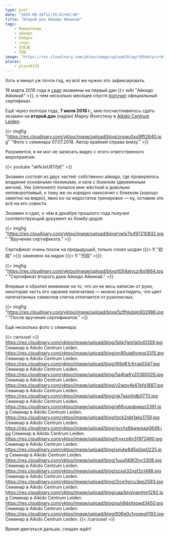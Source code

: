 ```yaml
---
type: post
date: "2019-08-26T12:55:01+02:00"
title: "Второй дан Айкидо Айкикай"
tags:
    - Нидерланды
    - айкидо
    - Ляйден
    - спорт
    - 合気道
    - 弐段
image: "https://res.cloudinary.com/yktoo/image/upload/blog/t054atyczr6q1664.jpg"
places:
    - place0239
---
```


Хоть и минул уж почти год, но всё же нужно это зафиксировать.

19 марта 2016 года я [сдал](0273) экзамены на первый дан {{< wiki "Айкидо Айкикай" >}}, о чём несколько месяцев спустя [получил](0284) официальный сертификат.

<!--more-->

Ещё через полтора года, **7 июля 2018 г.**, мне посчастливилось сдать экзамен на **второй дан** (*нидан*) Марку Йонгстену в [Aikido Centrum Leiden](https://aikidoleiden.nl/).

{{< imgfig "https://res.cloudinary.com/yktoo/image/upload/blog/znswu5xs9fft2640.jpg" "Фото с семинара 07.07.2018. Автор крайний справа внизу." >}}

Разумеется, я не мог не записать видео с этого ответственного мероприятия:

{{< youtube "akNJeU817pE" >}}

Экзамен состоял из двух частей: собственно айкидо, где проверялось владение основными техниками, и ката с *бокеном* (деревянным мечом). *Уке* (оппонент) попался мне жёсткий и довольно неповоротливый, к тому же он изрядно накосячил с бокеном (хорошо заметно на видео), явно из-за недостатка тренировок — ну, оставим это всё на его совести.

Экзамен я сдал, о чём в декабре прошлого года получил соответствующий документ из Хомбу-додзё:

{{< imgfig "https://res.cloudinary.com/yktoo/image/upload/blog/nwlx7tuf97210832.jpg" "Вручение сертификата." >}}

Сертификат очень похож на предыдущий, только слово *шодан* ({{< fl "初段" >}}) заменено на *нидан* ({{< fl "弐段" >}}):

{{< imgfig "https://res.cloudinary.com/yktoo/image/upload/blog/t054atyczr6q1664.jpg" "Сертификат второго дана Айкидо Айкикай." >}}

Впервые я обратил внимание на то, что он не весь написан от руки, некоторая часть его заранее напечатана — можно разглядеть, что цвет напечатанных символов слегка отличается от рукописных.

{{< imgfig "https://res.cloudinary.com/yktoo/image/upload/blog/5zffhkdqin932996.jpg" "После вручения сертификатов." >}}

Ещё несколько фото с семинара:

{{< carousel >}}
    https://res.cloudinary.com/yktoo/image/upload/blog/5djp7gmfa0ot0359.jpg Семинар в Aikido Centrum Leiden.
    https://res.cloudinary.com/yktoo/image/upload/blog/on90uja6vmox3315.jpg Семинар в Aikido Centrum Leiden.
    https://res.cloudinary.com/yktoo/image/upload/blog/9j9d61cfrrae0347.jpg Семинар в Aikido Centrum Leiden.
    https://res.cloudinary.com/yktoo/image/upload/blog/5a4hafty20380026.jpg Семинар в Aikido Centrum Leiden.
    https://res.cloudinary.com/yktoo/image/upload/blog/y2wqv4k47efg1887.jpg Семинар в Aikido Centrum Leiden.
    https://res.cloudinary.com/yktoo/image/upload/blog/ok7sainljidb0770.jpg Семинар в Aikido Centrum Leiden.
    https://res.cloudinary.com/yktoo/image/upload/blog/g68vupgbwpzi2391.jpg Семинар в Aikido Centrum Leiden.
    https://res.cloudinary.com/yktoo/image/upload/blog/tzck2sbt1aks1759.jpg Семинар в Aikido Centrum Leiden.
    https://res.cloudinary.com/yktoo/image/upload/blog/gvchx6bwwpaq0649.jpg Семинар в Aikido Centrum Leiden.
    https://res.cloudinary.com/yktoo/image/upload/blog/frvxcp6n31972460.jpg Семинар в Aikido Centrum Leiden.
    https://res.cloudinary.com/yktoo/image/upload/blog/xnidw845s0sp0225.jpg Семинар в Aikido Centrum Leiden.
    https://res.cloudinary.com/yktoo/image/upload/blog/1uuq568f2tyr3308.jpg Семинар в Aikido Centrum Leiden.
    https://res.cloudinary.com/yktoo/image/upload/blog/szxpi32nsf2s1488.jpg Семинар в Aikido Centrum Leiden.
    https://res.cloudinary.com/yktoo/image/upload/blog/l2cm1grcu3pp2593.jpg Семинар в Aikido Centrum Leiden.
    https://res.cloudinary.com/yktoo/image/upload/blog/uaa3pyznamhm1292.jpg Семинар в Aikido Centrum Leiden.
    https://res.cloudinary.com/yktoo/image/upload/blog/suh8dsitxqwd3450.jpg Семинар в Aikido Centrum Leiden.
    https://res.cloudinary.com/yktoo/image/upload/blog/606p0cfvoqsg0193.jpg Семинар в Aikido Centrum Leiden.
{{< /carousel >}}

Время двигаться дальше, *сандан* ждёт!

